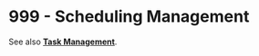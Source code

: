 # 999 - Scheduling Management

See also **[Task Management](https://github.com/vanHeemstraSystems/task-management)**.
